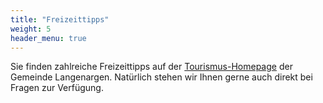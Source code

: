 ```yaml
---
title: "Freizeittipps"
weight: 5
header_menu: true
---
```


Sie finden zahlreiche Freizeittipps auf der
[Tourismus-Homepage](https://www.tourismus-langenargen.de/) der Gemeinde Langenargen. Natürlich
stehen wir Ihnen gerne auch direkt bei Fragen zur Verfügung.

